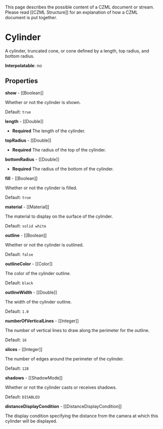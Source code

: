 This page describes the possible content of a CZML document or stream.  Please read [[CZML Structure]] for an explanation of how a CZML document is put together.

# Cylinder

A cylinder, truncated cone, or cone defined by a length, top radius, and bottom radius.

**Interpolatable**: no

## Properties

**show** - [[Boolean]]

Whether or not the cylinder is shown.

Default: `true`


**length** - [[Double]]
 - **Required**
The length of the cylinder.


**topRadius** - [[Double]]
 - **Required**
The radius of the top of the cylinder.


**bottomRadius** - [[Double]]
 - **Required**
The radius of the bottom of the cylinder.


**fill** - [[Boolean]]

Whether or not the cylinder is filled.

Default: `true`


**material** - [[Material]]

The material to display on the surface of the cylinder.

Default: `solid white`


**outline** - [[Boolean]]

Whether or not the cylinder is outlined.

Default: `false`


**outlineColor** - [[Color]]

The color of the cylinder outline.

Default: `black`


**outlineWidth** - [[Double]]

The width of the cylinder outline.

Default: `1.0`


**numberOfVerticalLines** - [[Integer]]

The number of vertical lines to draw along the perimeter for the outline.

Default: `16`


**slices** - [[Integer]]

The number of edges around the perimeter of the cylinder.

Default: `128`


**shadows** - [[ShadowMode]]

Whether or not the cylinder casts or receives shadows.

Default: `DISABLED`


**distanceDisplayCondition** - [[DistanceDisplayCondition]]

The display condition specifying the distance from the camera at which this cylinder will be displayed.


